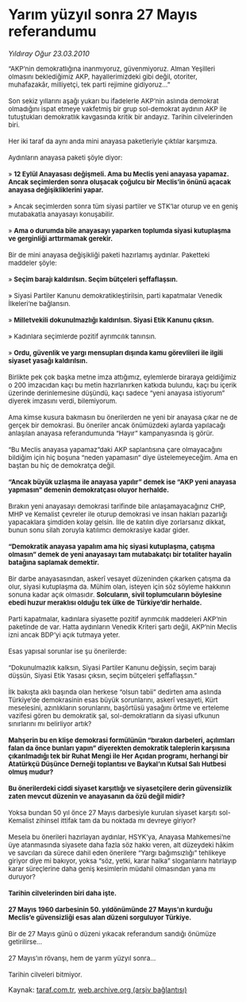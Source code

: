 # Yarım yüzyıl sonra 27 Mayıs referandumu

*Yıldıray Oğur 23.03.2010*

<div class="yazi"><p class="MsoNormal" style="MARGIN: 0cm 29.3pt 0pt 0cm; mso-pagination: none; tab-stops: 28.3pt 56.65pt 85.0pt 113.35pt 141.7pt 170.05pt 198.4pt 226.75pt 255.1pt 283.45pt 311.8pt 340.15pt; mso-layout-grid-align: none"><font size="2">“AKP’nin demokratlığına inanmıyoruz, güvenmiyoruz. Alman Yeşilleri olmasını beklediğimiz AKP, hayallerimizdeki gibi değil, otoriter, muhafazakâr, milliyetçi, tek parti rejimine gidiyoruz...”</font></p>
<p class="MsoNormal" style="MARGIN: 0cm 29.3pt 0pt 0cm; TEXT-INDENT: 18pt; mso-pagination: none; tab-stops: 28.3pt 56.65pt 85.0pt 113.35pt 141.7pt 170.05pt 198.4pt 226.75pt 255.1pt 283.45pt 311.8pt 340.15pt; mso-layout-grid-align: none"><br/><font size="2">Son sekiz yıllarını aşağı yukarı bu ifadelerle AKP’nin aslında demokrat olmadığını ispat etmeye vakfetmiş bir grup sol-demokrat aydının AKP ile tutuştukları demokratlık kavgasında kritik bir andayız. Tarihin cilvelerinden biri. </font></p>
<p class="MsoNormal" style="MARGIN: 0cm 29.3pt 0pt 0cm; TEXT-INDENT: 18pt; mso-pagination: none; tab-stops: 28.3pt 56.65pt 85.0pt 113.35pt 141.7pt 170.05pt 198.4pt 226.75pt 255.1pt 283.45pt 311.8pt 340.15pt; mso-layout-grid-align: none"><br/><font size="2">Her iki taraf da aynı anda mini anayasa paketleriyle çıktılar karşımıza.</font></p>
<p class="MsoNormal" style="MARGIN: 0cm 29.3pt 0pt 0cm; TEXT-INDENT: 18pt; mso-pagination: none; tab-stops: 28.3pt 56.65pt 85.0pt 113.35pt 141.7pt 170.05pt 198.4pt 226.75pt 255.1pt 283.45pt 311.8pt 340.15pt; mso-layout-grid-align: none"><br/><font size="2">Aydınların anayasa paketi şöyle diyor:</font></p>
<p class="MsoNormal" style="MARGIN: 0cm 29.3pt 0pt 0cm; TEXT-INDENT: 18pt; mso-pagination: none; tab-stops: 28.3pt 56.65pt 85.0pt 113.35pt 141.7pt 170.05pt 198.4pt 226.75pt 255.1pt 283.45pt 311.8pt 340.15pt; mso-layout-grid-align: none"><br/><font size="2">» <b>12 Eylül Anayasası değişmeli. Ama bu Meclis yeni anayasa yapamaz. Ancak seçimlerden sonra oluşacak çoğulcu bir Meclis’in önünü açacak anayasa değişikliklerini yapar.</b></font></p>
<p class="MsoNormal" style="MARGIN: 0cm 29.3pt 0pt 0cm; TEXT-INDENT: 18pt; mso-pagination: none; tab-stops: 28.3pt 56.65pt 85.0pt 113.35pt 141.7pt 170.05pt 198.4pt 226.75pt 255.1pt 283.45pt 311.8pt 340.15pt; mso-layout-grid-align: none"><br/><font size="2">» Ancak seçimlerden sonra tüm siyasi partiler ve STK’lar oturup ve en geniş mutabakatla anayasayı konuşabilir.</font></p>
<p class="MsoNormal" style="MARGIN: 0cm 29.3pt 0pt 0cm; TEXT-INDENT: 18pt; mso-pagination: none; tab-stops: 28.3pt 56.65pt 85.0pt 113.35pt 141.7pt 170.05pt 198.4pt 226.75pt 255.1pt 283.45pt 311.8pt 340.15pt; mso-layout-grid-align: none"><br/><font size="2">» <b>Ama o durumda bile anayasayı yaparken toplumda siyasi kutuplaşma ve gerginliği arttırmamak gerekir. </b></font></p>
<p class="MsoNormal" style="MARGIN: 0cm 29.3pt 0pt 0cm; TEXT-INDENT: 18pt; mso-pagination: none; tab-stops: 28.3pt 56.65pt 85.0pt 113.35pt 141.7pt 170.05pt 198.4pt 226.75pt 255.1pt 283.45pt 311.8pt 340.15pt; mso-layout-grid-align: none"><br/><font size="2">Bir de mini anayasa değişikliği paketi hazırlamış aydınlar. Paketteki maddeler şöyle:</font></p>
<p class="MsoNormal" style="MARGIN: 0cm 29.3pt 0pt 0cm; TEXT-INDENT: 18pt; mso-pagination: none; tab-stops: 28.3pt 56.65pt 85.0pt 113.35pt 141.7pt 170.05pt 198.4pt 226.75pt 255.1pt 283.45pt 311.8pt 340.15pt; mso-layout-grid-align: none"><br/><font size="2">» <b>Seçim barajı kaldırılsın. Seçim bütçeleri şeffaflaşsın.</b></font></p>
<p class="MsoNormal" style="MARGIN: 0cm 29.3pt 0pt 0cm; TEXT-INDENT: 18pt; mso-pagination: none; tab-stops: 28.3pt 56.65pt 85.0pt 113.35pt 141.7pt 170.05pt 198.4pt 226.75pt 255.1pt 283.45pt 311.8pt 340.15pt; mso-layout-grid-align: none"><br/><font size="2">» Siyasi Partiler Kanunu demokratikleştirilsin, parti kapatmalar Venedik İlkeleri’ne bağlansın.</font></p>
<p class="MsoNormal" style="MARGIN: 0cm 29.3pt 0pt 0cm; TEXT-INDENT: 18pt; mso-pagination: none; tab-stops: 28.3pt 56.65pt 85.0pt 113.35pt 141.7pt 170.05pt 198.4pt 226.75pt 255.1pt 283.45pt 311.8pt 340.15pt; mso-layout-grid-align: none"><br/><font size="2">» <b>Milletvekili dokunulmazlığı kaldırılsın. Siyasi Etik Kanunu çıksın.</b></font></p>
<p class="MsoNormal" style="MARGIN: 0cm 29.3pt 0pt 0cm; TEXT-INDENT: 18pt; mso-pagination: none; tab-stops: 28.3pt 56.65pt 85.0pt 113.35pt 141.7pt 170.05pt 198.4pt 226.75pt 255.1pt 283.45pt 311.8pt 340.15pt; mso-layout-grid-align: none"><br/><font size="2">» Kadınlara seçimlerde pozitif ayrımcılık tanınsın.</font></p>
<p class="MsoNormal" style="MARGIN: 0cm 29.3pt 0pt 0cm; TEXT-INDENT: 18pt; mso-pagination: none; tab-stops: 28.3pt 56.65pt 85.0pt 113.35pt 141.7pt 170.05pt 198.4pt 226.75pt 255.1pt 283.45pt 311.8pt 340.15pt; mso-layout-grid-align: none"><br/><font size="2">» <b>Ordu, güvenlik ve yargı mensupları dışında kamu görevlileri ile ilgili siyaset yasağı kaldırılsın.</b></font></p>
<p class="MsoNormal" style="MARGIN: 0cm 29.3pt 0pt 0cm; TEXT-INDENT: 18pt; mso-pagination: none; tab-stops: 28.3pt 56.65pt 85.0pt 113.35pt 141.7pt 170.05pt 198.4pt 226.75pt 255.1pt 283.45pt 311.8pt 340.15pt; mso-layout-grid-align: none"><br/><font size="2">Birlikte pek çok başka metne imza attığımız, eylemlerde biraraya geldiğimiz o 200 imzacıdan kaçı bu metin hazırlanırken katkıda bulundu, kaçı bu içerik üzerinde derinlemesine düşündü, kaçı sadece “yeni anayasa istiyorum” diyerek imzasını verdi, bilemiyorum.</font></p>
<p class="MsoNormal" style="MARGIN: 0cm 29.3pt 0pt 0cm; TEXT-INDENT: 18pt; mso-pagination: none; tab-stops: 28.3pt 56.65pt 85.0pt 113.35pt 141.7pt 170.05pt 198.4pt 226.75pt 255.1pt 283.45pt 311.8pt 340.15pt; mso-layout-grid-align: none"><br/><font size="2">Ama kimse kusura bakmasın bu önerilerden ne yeni bir anayasa çıkar ne de gerçek bir demokrasi. Bu öneriler ancak önümüzdeki aylarda yapılacağı anlaşılan anayasa referandumunda “Hayır” kampanyasında iş görür.</font></p>
<p class="MsoNormal" style="MARGIN: 0cm 29.3pt 0pt 0cm; TEXT-INDENT: 18pt; mso-pagination: none; tab-stops: 28.3pt 56.65pt 85.0pt 113.35pt 141.7pt 170.05pt 198.4pt 226.75pt 255.1pt 283.45pt 311.8pt 340.15pt; mso-layout-grid-align: none"><br/><font size="2">“Bu Meclis anayasa yapamaz”daki AKP saplantısına çare olmayacağını bildiğim için hiç boşuna “neden yapamasın” diye üstelemeyeceğim. Ama en baştan bu hiç de demokratça değil.</font></p>
<p class="MsoNormal" style="MARGIN: 0cm 29.3pt 0pt 0cm; TEXT-INDENT: 18pt; mso-pagination: none; tab-stops: 28.3pt 56.65pt 85.0pt 113.35pt 141.7pt 170.05pt 198.4pt 226.75pt 255.1pt 283.45pt 311.8pt 340.15pt; mso-layout-grid-align: none"><b><br/><font size="2">“Ancak büyük uzlaşma ile anayasa yapılır” demek ise “AKP yeni anayasa yapmasın” demenin demokratçası oluyor herhalde.</font></b></p>
<p class="MsoNormal" style="MARGIN: 0cm 29.3pt 0pt 0cm; TEXT-INDENT: 18pt; mso-pagination: none; tab-stops: 28.3pt 56.65pt 85.0pt 113.35pt 141.7pt 170.05pt 198.4pt 226.75pt 255.1pt 283.45pt 311.8pt 340.15pt; mso-layout-grid-align: none"><br/><font size="2">Bırakın yeni anayasayı demokrasi tarifinde bile anlaşamayacağınız CHP, MHP ve Kemalist çevreler ile oturup demokrasi ve insan hakları pazarlığı yapacaklara şimdiden kolay gelsin. İlle de katılın diye zorlarsanız dikkat, bunun sonu silah zoruyla katılımcı demokrasiye kadar gider.</font></p>
<p class="MsoNormal" style="MARGIN: 0cm 29.3pt 0pt 0cm; TEXT-INDENT: 18pt; mso-pagination: none; tab-stops: 28.3pt 56.65pt 85.0pt 113.35pt 141.7pt 170.05pt 198.4pt 226.75pt 255.1pt 283.45pt 311.8pt 340.15pt; mso-layout-grid-align: none"><b><br/><font size="2">“Demokratik anayasa yapalım ama hiç siyasi kutuplaşma, çatışma olmasın” demek de yeni anayasayı tam mutabakatçı bir totaliter hayalin batağına saplamak demektir. </font></b></p>
<p class="MsoNormal" style="MARGIN: 0cm 29.3pt 0pt 0cm; TEXT-INDENT: 18pt; mso-pagination: none; tab-stops: 28.3pt 56.65pt 85.0pt 113.35pt 141.7pt 170.05pt 198.4pt 226.75pt 255.1pt 283.45pt 311.8pt 340.15pt; mso-layout-grid-align: none"><br/><font size="2">Bir darbe anayasasından, askerî vesayet düzeninden çıkarken çatışma da olur, siyasi kutuplaşma da. Mühim olan, isteyen için söz söyleme hakkının sonuna kadar açık olmasıdır. <b>Solcuların, sivil toplumcuların böylesine ebedi huzur meraklısı olduğu tek ülke de Türkiye’dir herhalde.</b></font></p>
<p class="MsoNormal" style="MARGIN: 0cm 29.3pt 0pt 0cm; TEXT-INDENT: 18pt; mso-pagination: none; tab-stops: 28.3pt 56.65pt 85.0pt 113.35pt 141.7pt 170.05pt 198.4pt 226.75pt 255.1pt 283.45pt 311.8pt 340.15pt; mso-layout-grid-align: none"><br/><font size="2">Parti kapatmalar, kadınlara siyasette pozitif ayrımcılık maddeleri AKP’nin paketinde de var. Hatta aydınların Venedik Kriteri şartı değil, AKP’nin Meclis izni ancak BDP’yi açık tutmaya yeter.</font></p>
<p class="MsoNormal" style="MARGIN: 0cm 29.3pt 0pt 0cm; TEXT-INDENT: 18pt; mso-pagination: none; tab-stops: 28.3pt 56.65pt 85.0pt 113.35pt 141.7pt 170.05pt 198.4pt 226.75pt 255.1pt 283.45pt 311.8pt 340.15pt; mso-layout-grid-align: none"><br/><font size="2">Esas yapısal sorunlar ise şu önerilerde: </font></p>
<p class="MsoNormal" style="MARGIN: 0cm 29.3pt 0pt 0cm; TEXT-INDENT: 18pt; mso-pagination: none; tab-stops: 28.3pt 56.65pt 85.0pt 113.35pt 141.7pt 170.05pt 198.4pt 226.75pt 255.1pt 283.45pt 311.8pt 340.15pt; mso-layout-grid-align: none"><br/><font size="2">“Dokunulmazlık kalksın, Siyasi Partiler Kanunu değişsin, seçim barajı düşsün, Siyasi Etik Yasası çıksın, seçim bütçeleri şeffaflaşsın.”</font></p>
<p class="MsoNormal" style="MARGIN: 0cm 29.3pt 0pt 0cm; TEXT-INDENT: 18pt; mso-pagination: none; tab-stops: 28.3pt 56.65pt 85.0pt 113.35pt 141.7pt 170.05pt 198.4pt 226.75pt 255.1pt 283.45pt 311.8pt 340.15pt; mso-layout-grid-align: none"><br/><font size="2">İlk bakışta aklı başında olan herkese “olsun tabii” dedirten ama aslında Türkiye’de demokrasinin esas büyük sorunlarını, askerî vesayeti, Kürt meselesini, azınlıkların sorunlarını, başörtüsü yasağını örtme ve erteleme vazifesi gören bu demokratik şal, sol-demokratların da siyasi ufkunun sınırlarını mı belirliyor artık?</font></p>
<p class="MsoNormal" style="MARGIN: 0cm 29.3pt 0pt 0cm; TEXT-INDENT: 18pt; mso-pagination: none; tab-stops: 28.3pt 56.65pt 85.0pt 113.35pt 141.7pt 170.05pt 198.4pt 226.75pt 255.1pt 283.45pt 311.8pt 340.15pt; mso-layout-grid-align: none"><b><br/><font size="2">Mahşerin bu en klişe demokrasi formülünün “bırakın darbeleri, açılımları falan da önce bunları yapın” diyerekten demokratik taleplerin karşısına çıkarılmadığı tek bir Ruhat Mengi ile Her Açıdan programı, herhangi bir Atatürkçü Düşünce Derneği toplantısı ve Baykal’ın Kutsal Salı Hutbesi olmuş mudur? <?xml:namespace prefix = o ns = "urn:schemas-microsoft-com:office:office" /><o:p></o:p></font></b></p>
<p class="MsoNormal" style="MARGIN: 0cm 29.3pt 0pt 0cm; TEXT-INDENT: 18pt; mso-pagination: none; tab-stops: 28.3pt 56.65pt 85.0pt 113.35pt 141.7pt 170.05pt 198.4pt 226.75pt 255.1pt 283.45pt 311.8pt 340.15pt; mso-layout-grid-align: none"><b><br/><font size="2">Bu önerilerdeki ciddi siyaset karşıtlığı ve siyasetçilere derin güvensizlik zaten mevcut düzenin ve anayasanın da özü değil midir?</font></b><font size="2"> </font></p>
<p class="MsoNormal" style="MARGIN: 0cm 29.3pt 0pt 0cm; TEXT-INDENT: 18pt; mso-pagination: none; tab-stops: 28.3pt 56.65pt 85.0pt 113.35pt 141.7pt 170.05pt 198.4pt 226.75pt 255.1pt 283.45pt 311.8pt 340.15pt; mso-layout-grid-align: none"><br/><font size="2">Yoksa bundan 50 yıl önce 27 Mayıs darbesiyle kurulan siyaset karşıtı sol-Kemalist zihinsel ittifak tam da bu noktada mı devreye giriyor?</font></p>
<p class="MsoNormal" style="MARGIN: 0cm 29.3pt 0pt 0cm; TEXT-INDENT: 18pt; mso-pagination: none; tab-stops: 28.3pt 56.65pt 85.0pt 113.35pt 141.7pt 170.05pt 198.4pt 226.75pt 255.1pt 283.45pt 311.8pt 340.15pt; mso-layout-grid-align: none"><br/><font size="2">Mesela bu önerileri hazırlayan aydınlar, HSYK’ya, Anayasa Mahkemesi’ne üye atanmasında siyasete daha fazla söz hakkı veren, alt düzeydeki hâkim ve savcıları da sürece dahil eden önerilere “Yargı bağımsızlığı” tehlikeye giriyor diye mi bakıyor, yoksa “söz, yetki, karar halka” sloganlarını hatırlayıp karar süreçlerine daha geniş kesimlerin müdahil olmasından yana mı duruyor?</font></p>
<p class="MsoNormal" style="MARGIN: 0cm 29.3pt 0pt 0cm; TEXT-INDENT: 18pt; mso-pagination: none; tab-stops: 28.3pt 56.65pt 85.0pt 113.35pt 141.7pt 170.05pt 198.4pt 226.75pt 255.1pt 283.45pt 311.8pt 340.15pt; mso-layout-grid-align: none"><b><br/><font size="2">Tarihin cilvelerinden biri daha işte.<o:p></o:p></font></b></p>
<p class="MsoNormal" style="MARGIN: 0cm 29.3pt 0pt 0cm; TEXT-INDENT: 18pt; mso-pagination: none; tab-stops: 28.3pt 56.65pt 85.0pt 113.35pt 141.7pt 170.05pt 198.4pt 226.75pt 255.1pt 283.45pt 311.8pt 340.15pt; mso-layout-grid-align: none"><b><br/><font size="2">27 Mayıs 1960 darbesinin 50. yıldönümünde 27 Mayıs’ın kurduğu Meclis’e güvensizliği esas alan düzeni sorguluyor Türkiye. </font></b></p>
<p class="MsoNormal" style="MARGIN: 0cm 29.3pt 0pt 0cm; TEXT-INDENT: 18pt; mso-pagination: none; tab-stops: 28.3pt 56.65pt 85.0pt 113.35pt 141.7pt 170.05pt 198.4pt 226.75pt 255.1pt 283.45pt 311.8pt 340.15pt; mso-layout-grid-align: none"><br/><font size="2">Bir de 27 Mayıs günü o düzeni yıkacak referandum sandığı önümüze getirilirse...</font></p>
<p class="MsoNormal" style="MARGIN: 0cm 29.3pt 0pt 0cm; TEXT-INDENT: 18pt; mso-pagination: none; tab-stops: 28.3pt 56.65pt 85.0pt 113.35pt 141.7pt 170.05pt 198.4pt 226.75pt 255.1pt 283.45pt 311.8pt 340.15pt; mso-layout-grid-align: none"><br/><font size="2">27 Mayıs’ın rövanşı, hem de yarım yüzyıl sonra...</font></p>
<p class="MsoNormal" style="MARGIN: 0cm 29.3pt 0pt 0cm; TEXT-INDENT: 18pt; mso-pagination: none; tab-stops: 28.3pt 56.65pt 85.0pt 113.35pt 141.7pt 170.05pt 198.4pt 226.75pt 255.1pt 283.45pt 311.8pt 340.15pt; mso-layout-grid-align: none"><br/><font size="2">Tarihin cilveleri bitmiyor.</font></p>
</div>

Kaynak: [taraf.com.tr](http://www.taraf.com.tr:80/makale/10584.htm), [web.archive.org (arşiv bağlantısı)](http://web.archive.org/web/20100326123615/http://www.taraf.com.tr:80/makale/10584.htm)
